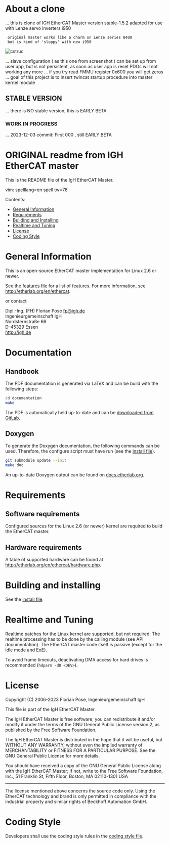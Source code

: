 # About a clone

 ... this is clone of IGH EtherCAT Master version stable-1.5.2 
     adapted for use with Lenze servo inverters i950  
     
     original master works like a charm on Lenze series 8400
     but is kind of 'sloppy' with new i950 

![cstruc](https://github.com/vjecat/IGH-copy-CAT/assets/152702037/65bd6c9c-05e3-4fab-b993-97e6e3b297dc)

... slave configuration ( as this one from screenshot ) can be set up from user app, 
     but is not persistent, as soon as user app is reset PDOs will not working any more ...
     if you try read FMMU register 0x600 you will get zeros 
... goal of this project is to insert twincat startup procedure into master kernel module
 
## STABLE VERSION

... there is NO stable version, this is EARLY BETA
    

### WORK IN PROGRESS

... 2023-12-03 commit:  First 000 , still EARLY BETA    


# ORIGINAL readme from IGH EtherCAT master

This is the README file of the IgH EtherCAT Master.

vim: spelllang=en spell tw=78

Contents:
- [General Information](#general-information)
- [Requirements](#requirements)
- [Building and Installing](#building-and-installing)
- [Realtime and Tuning](#realtime-and-tuning)
- [License](#license)
- [Coding Style](#coding-style)

# General Information

This is an open-source EtherCAT master implementation for Linux 2.6 or newer.

See the [features file](FEATURES.md) for a list of features. For more
information, see http://etherlab.org/en/ethercat.

or contact

>>>
Dipl.-Ing. (FH) Florian Pose <fp@igh.de>  
Ingenieurgemeinschaft IgH  
Nordsternstraße 66  
D-45329 Essen  
http://igh.de
>>>

# Documentation

## Handbook

The PDF documentation is generated via LaTeX and can be build with the
following steps:

```bash
cd documentation
make
```

The PDF is automatically held up-to-date and can be [downloaded from
GitLab](https://gitlab.com/etherlab.org/ethercat/-/jobs/artifacts/stable-1.5/raw/pdf/ethercat_doc.pdf?job=pdf).

## Doxygen

To generate the Doxygen documentation, the following commands can be used.
Therefore, the configure script must have run (see the [install
file](INSTALL.md)).

```bash
git submodule update --init
make doc
```

An up-to-date Doxygen output can be found on
[docs.etherlab.org](https://docs.etherlab.org/ethercat/1.5/doxygen/index.html).

# Requirements

## Software requirements

Configured sources for the Linux 2.6 (or newer) kernel are required to build
the EtherCAT master.

## Hardware requirements

A table of supported hardware can be found at
http://etherlab.org/en/ethercat/hardware.php.

# Building and installing

See the [install file](INSTALL.md).

# Realtime and Tuning

Realtime patches for the Linux kernel are supported, but not required. The
realtime processing has to be done by the calling module (see API
documentation). The EtherCAT master code itself is passive (except for the
idle mode and EoE).

To avoid frame timeouts, deactivating DMA access for hard drives is
recommended (`hdparm -d0 <DEV>`).

# License

Copyright (C) 2006-2023  Florian Pose, Ingenieurgemeinschaft IgH

This file is part of the IgH EtherCAT Master.

The IgH EtherCAT Master is free software; you can redistribute it and/or
modify it under the terms of the GNU General Public License version 2, as
published by the Free Software Foundation.

The IgH EtherCAT Master is distributed in the hope that it will be useful, but
WITHOUT ANY WARRANTY; without even the implied warranty of MERCHANTABILITY or
FITNESS FOR A PARTICULAR PURPOSE. See the GNU General Public License for more
details.

You should have received a copy of the GNU General Public License along with
the IgH EtherCAT Master; if not, write to the Free Software Foundation, Inc.,
51 Franklin St, Fifth Floor, Boston, MA  02110-1301  USA

---

The license mentioned above concerns the source code only. Using the EtherCAT
technology and brand is only permitted in compliance with the industrial
property and similar rights of Beckhoff Automation GmbH.

# Coding Style

Developers shall use the coding style rules in the [coding style
file](CodingStyle.md).
